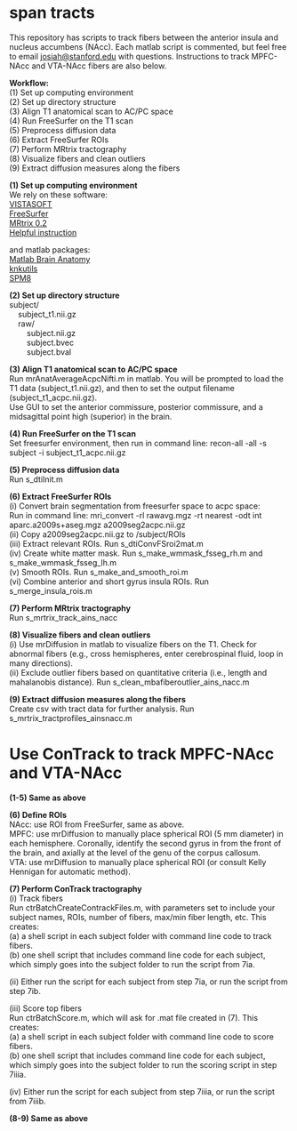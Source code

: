 # span tracts

This repository has scripts to track fibers between the anterior insula and nucleus accumbens (NAcc).  Each matlab script is commented, but feel free to email josiah@stanford.edu with questions. Instructions to track MPFC-NAcc and VTA-NAcc fibers are also below.

<b>Workflow: </b></br>
(1) Set up computing environment </br>
(2) Set up directory structure </br>
(3) Align T1 anatomical scan to AC/PC space </br>
(4) Run FreeSurfer on the T1 scan </br>
(5) Preprocess diffusion data </br>
(6) Extract FreeSurfer ROIs </br>
(7) Perform MRtrix tractography </br>
(8) Visualize fibers and clean outliers </br>
(9) Extract diffusion measures along the fibers </br>

<b>(1) Set up computing environment </b></br>
We rely on these software: </br> 
<a href="https://github.com/vistalab/vistasoft">VISTASOFT</a></br>
<a href="https://surfer.nmr.mgh.harvard.edu/fswiki/DownloadAndInstall">FreeSurfer </a></br>
<a href="http://jdtournier.github.io/mrtrix-0.2/">MRtrix 0.2</a></br>
<a href="http://web.stanford.edu/group/vista/cgi-bin/wiki/index.php/MrDiffusion">Helpful instruction</a></br>

and matlab packages: </br>
<a href="https://github.com/francopestilli/mba">Matlab Brain Anatomy</a></br>
<a href="https://github.com/vistalab/knkutils">knkutils</a></br>
<a href="http://www.fil.ion.ucl.ac.uk/spm/software/spm8/">SPM8</a></br>

<b>(2) Set up directory structure </b></br>
subject/ </br>
&nbsp;&nbsp;&nbsp;&nbsp;subject_t1.nii.gz</br>
&nbsp;&nbsp;&nbsp;&nbsp;raw/ </br>
&nbsp;&nbsp;&nbsp;&nbsp;&nbsp;&nbsp;&nbsp;&nbsp;subject.nii.gz </br>
&nbsp;&nbsp;&nbsp;&nbsp;&nbsp;&nbsp;&nbsp;&nbsp;subject.bvec </br>
&nbsp;&nbsp;&nbsp;&nbsp;&nbsp;&nbsp;&nbsp;&nbsp;subject.bval </br>

<b>(3) Align T1 anatomical scan to AC/PC space </b></br>
Run mrAnatAverageAcpcNifti.m in matlab. You will be prompted to load the T1 data (subject_t1.nii.gz), and then to set the output filename (subject_t1_acpc.nii.gz). </br>
Use GUI to set the anterior commissure, posterior commissure, and a midsagittal point high (superior) in the brain. </br>

<b>(4) Run FreeSurfer on the T1 scan</b></br>
Set freesurfer environment, then run in command line: recon-all -all -s subject -i subject_t1_acpc.nii.gz

<b>(5) Preprocess diffusion data</b></br>
Run s_dtiInit.m

<b>(6) Extract FreeSurfer ROIs</b></br>
(i) Convert brain segmentation from freesurfer space to acpc space:</br>
Run in command line: mri_convert -rl rawavg.mgz -rt nearest -odt int aparc.a2009s+aseg.mgz a2009seg2acpc.nii.gz</br>
(ii) Copy a2009seg2acpc.nii.gz to /subject/ROIs </br>
(iii) Extract relevant ROIs. Run s_dtiConvFSroi2mat.m </br>
(iv) Create white matter mask. Run s_make_wmmask_fsseg_rh.m and s_make_wmmask_fsseg_lh.m </br>
(v) Smooth ROIs. Run s_make_and_smooth_roi.m </br>
(vi) Combine anterior and short gyrus insula ROIs. Run s_merge_insula_rois.m </br>

<b>(7) Perform MRtrix tractography</b></br>
Run s_mrtrix_track_ains_nacc </br>

<b>(8) Visualize fibers and clean outliers</b></br>
(i) Use mrDiffusion in matlab to visualize fibers on the T1. Check for abnormal fibers (e.g., cross hemispheres, enter cerebrospinal fluid, loop in many directions).</br>
(ii) Exclude outlier fibers based on quantitative criteria (i.e., length and mahalanobis distance). Run s_clean_mbafiberoutlier_ains_nacc.m

<b>(9) Extract diffusion measures along the fibers</b></br>
Create csv with tract data for further analysis. Run s_mrtrix_tractprofiles_ainsnacc.m


# Use ConTrack to track MPFC-NAcc and VTA-NAcc

<b>(1-5) Same as above</b></br>

<b>(6) Define ROIs</b></br>
NAcc: use ROI from FreeSurfer, same as above.</br>
MPFC: use mrDiffusion to manually place spherical ROI (5 mm diameter) in each hemisphere. Coronally, identify the second gyrus in from the front of the brain, and axially at the level of the genu of the corpus callosum.</br>
VTA: use mrDiffusion to manually place spherical ROI (or consult Kelly Hennigan for automatic method).</br>

<b>(7) Perform ConTrack tractography</b></br>
(i) Track fibers</br>
Run ctrBatchCreateContrackFiles.m, with parameters set to include your subject names, ROIs, number of fibers, max/min fiber length, etc. This creates:</br>
(a) a shell script in each subject folder with command line code to track fibers.</br>
(b) one shell script that includes command line code for each subject, which simply goes into the subject folder to run the script from 7ia.</br>

(ii) Either run the script for each subject from step 7ia, or run the script from step 7ib.</br>

(iii) Score top fibers</br>
Run ctrBatchScore.m, which will ask for .mat file created in (7). This creates:</br>
(a) a shell script in each subject folder with command line code to score fibers.</br>
(b) one shell script that includes command line code for each subject, which simply goes into the subject folder to run the scoring script in step 7iiia.</br>

(iv) Either run the script for each subject from step 7iiia, or run the script from 7iiib.</br>

<b>(8-9) Same as above</b></br>
